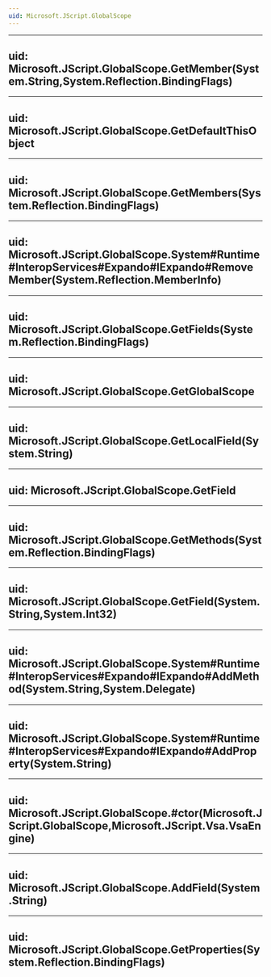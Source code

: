 ```yaml
---
uid: Microsoft.JScript.GlobalScope
---
```


---
uid: Microsoft.JScript.GlobalScope.GetMember(System.String,System.Reflection.BindingFlags)
---

---
uid: Microsoft.JScript.GlobalScope.GetDefaultThisObject
---

---
uid: Microsoft.JScript.GlobalScope.GetMembers(System.Reflection.BindingFlags)
---

---
uid: Microsoft.JScript.GlobalScope.System#Runtime#InteropServices#Expando#IExpando#RemoveMember(System.Reflection.MemberInfo)
---

---
uid: Microsoft.JScript.GlobalScope.GetFields(System.Reflection.BindingFlags)
---

---
uid: Microsoft.JScript.GlobalScope.GetGlobalScope
---

---
uid: Microsoft.JScript.GlobalScope.GetLocalField(System.String)
---

---
uid: Microsoft.JScript.GlobalScope.GetField
---

---
uid: Microsoft.JScript.GlobalScope.GetMethods(System.Reflection.BindingFlags)
---

---
uid: Microsoft.JScript.GlobalScope.GetField(System.String,System.Int32)
---

---
uid: Microsoft.JScript.GlobalScope.System#Runtime#InteropServices#Expando#IExpando#AddMethod(System.String,System.Delegate)
---

---
uid: Microsoft.JScript.GlobalScope.System#Runtime#InteropServices#Expando#IExpando#AddProperty(System.String)
---

---
uid: Microsoft.JScript.GlobalScope.#ctor(Microsoft.JScript.GlobalScope,Microsoft.JScript.Vsa.VsaEngine)
---

---
uid: Microsoft.JScript.GlobalScope.AddField(System.String)
---

---
uid: Microsoft.JScript.GlobalScope.GetProperties(System.Reflection.BindingFlags)
---
